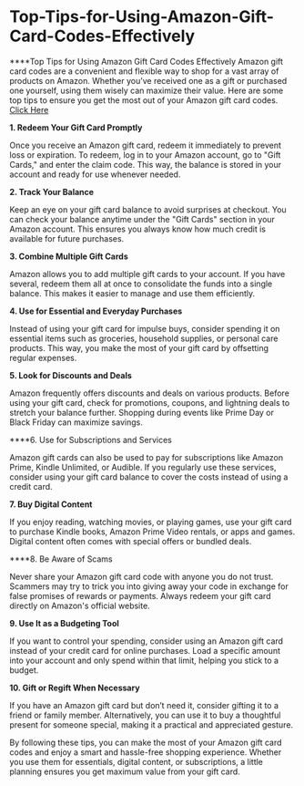 # Top-Tips-for-Using-Amazon-Gift-Card-Codes-Effectively
****Top Tips for Using Amazon Gift Card Codes Effectively
Amazon gift card codes are a convenient and flexible way to shop for a vast array of products on Amazon. Whether you’ve received one as a gift or purchased one yourself, using them wisely can maximize their value. Here are some top tips to ensure you get the most out of your Amazon gift card codes.
[Click Here](https://tinyurl.com/amazon-gift-card-codes-easy)

**1. Redeem Your Gift Card Promptly**

Once you receive an Amazon gift card, redeem it immediately to prevent loss or expiration. To redeem, log in to your Amazon account, go to "Gift Cards," and enter the claim code. This way, the balance is stored in your account and ready for use whenever needed.

**2. Track Your Balance**

Keep an eye on your gift card balance to avoid surprises at checkout. You can check your balance anytime under the "Gift Cards" section in your Amazon account. This ensures you always know how much credit is available for future purchases.

**3. Combine Multiple Gift Cards**

Amazon allows you to add multiple gift cards to your account. If you have several, redeem them all at once to consolidate the funds into a single balance. This makes it easier to manage and use them efficiently.

**4. Use for Essential and Everyday Purchases**

Instead of using your gift card for impulse buys, consider spending it on essential items such as groceries, household supplies, or personal care products. This way, you make the most of your gift card by offsetting regular expenses.

**5. Look for Discounts and Deals**

Amazon frequently offers discounts and deals on various products. Before using your gift card, check for promotions, coupons, and lightning deals to stretch your balance further. Shopping during events like Prime Day or Black Friday can maximize savings.

****6. Use for Subscriptions and Services

Amazon gift cards can also be used to pay for subscriptions like Amazon Prime, Kindle Unlimited, or Audible. If you regularly use these services, consider using your gift card balance to cover the costs instead of using a credit card.

**7. Buy Digital Content**

If you enjoy reading, watching movies, or playing games, use your gift card to purchase Kindle books, Amazon Prime Video rentals, or apps and games. Digital content often comes with special offers or bundled deals.

****8. Be Aware of Scams

Never share your Amazon gift card code with anyone you do not trust. Scammers may try to trick you into giving away your code in exchange for false promises of rewards or payments. Always redeem your gift card directly on Amazon's official website.

**9. Use It as a Budgeting Tool**

If you want to control your spending, consider using an Amazon gift card instead of your credit card for online purchases. Load a specific amount into your account and only spend within that limit, helping you stick to a budget.

**10. Gift or Regift When Necessary**

If you have an Amazon gift card but don’t need it, consider gifting it to a friend or family member. Alternatively, you can use it to buy a thoughtful present for someone special, making it a practical and appreciated gesture.

By following these tips, you can make the most of your Amazon gift card codes and enjoy a smart and hassle-free shopping experience. Whether you use them for essentials, digital content, or subscriptions, a little planning ensures you get maximum value from your gift card.
